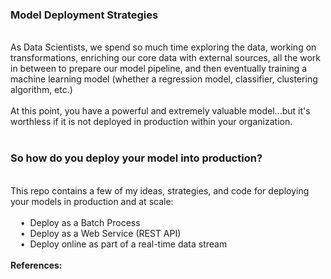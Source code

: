 <h3>Model Deployment Strategies</h3>
<br>As Data Scientists, we spend so much time exploring the data, working on transformations, enriching our core data with external sources, all the work in between to prepare our model pipeline, and then eventually training a machine learning model (whether a regression model, classifier, clustering algorithm, etc.)
<br>
<br>At this point, you have a powerful and extremely valuable model...but it's worthless if it is not deployed in production within your organization. 
<br>
<br><h3>So how do you deploy your model into production?</h3>
<br>This repo contains a few of my ideas, strategies, and code for deploying your models in production and at scale:
<br>
<br>&nbsp;&nbsp;&nbsp;&nbsp;&bull;&nbsp;&nbsp;Deploy as a Batch Process
<br>&nbsp;&nbsp;&nbsp;&nbsp;&bull;&nbsp;&nbsp;Deploy as a Web Service (REST API)
<br>&nbsp;&nbsp;&nbsp;&nbsp;&bull;&nbsp;&nbsp;Deploy online as part of a real-time data stream
<br>
<br><b>References:</b>
<br>
